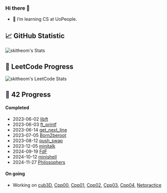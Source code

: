 ### Hi there 🐻

- 🌱 I’m learning CS at UoPeople.

## 📈 GitHub Statistic
![skitheom's Stats](https://github-readme-stats.vercel.app/api?username=skitheom&theme=tokyonight&show_icons=true&hide_border=true&count_private=true)

## 🚀 LeetCode Progress
![skitheom's LeetCode Stats](https://leetcard.jacoblin.cool/skith?theme=unicorn&font=ABeeZee)

## 💫 42 Progress
#### Completed
- 2023-06-02 [libft](https://github.com/skitheom/libft)
- 2023-06-03 [ft_printf](https://github.com/skitheom/ft_printf)
- 2023-06-14 [get_next_line](https://github.com/skitheom/get_next_line)
- 2023-07-05 [Born2beroot](https://github.com/skitheom/born2beroot)
- 2023-08-12 [push_swap](https://github.com/skitheom/push_swap)
- 2023-12-05 [minitalk](https://github.com/skitheom/minitalk)
- 2024-09-19 [FdF](https://github.com/skitheom/FdF)
- 2024-10-12 [minishell](https://github.com/kose-yusuke/minishell)
- 2024-11-27 [Philosophers](https://github.com/skitheom/Philosophers)
#### On going
- Working on [cub3D](https://github.com/kose-yusuke/Cub3D), [Cpp00](https://github.com/skitheom/Cpp00), [Cpp01](https://github.com/skitheom/Cpp01), [Cpp02](https://github.com/skitheom/Cpp02), [Cpp03](https://github.com/skitheom/Cpp03), [Cpp04](https://github.com/skitheom/Cpp04), [Netpractice](https://github.com/skitheom/Netpractice)
